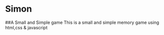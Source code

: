 # Simon
##A Small and Simple game
This is a small and simple memory game using html,css & javascript
